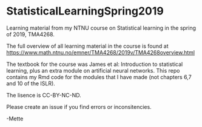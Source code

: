 # StatisticalLearningSpring2019
Learning material from my NTNU course on Statistical learning in the spring of 2019, TMA4268.

The full overview of all learning material in the course is found at https://www.math.ntnu.no/emner/TMA4268/2019v/TMA4268overview.html

The textbook for the course was James et al: Introduction to statistical learning, plus an extra module on artificial neural networks. 
This repo contains my Rmd code for the modules that I have made (not chapters 6,7 and 10 of the ISLR).

The lisence is CC-BY-NC-ND.

Please create an issue if you find errors or inconsitencies.

-Mette